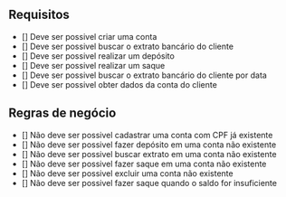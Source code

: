 ## Requisitos

- [] Deve ser possivel criar uma conta
- [] Deve ser possivel buscar o extrato bancário do cliente
- [] Deve ser possivel realizar um depósito
- [] Deve ser possivel realizar um saque
- [] Deve ser possivel buscar o extrato bancário do cliente por data
- [] Deve ser possivel obter dados da conta do cliente



## Regras de negócio
- [] Não deve ser possivel cadastrar uma conta com CPF já existente
- [] Não deve ser possivel fazer depósito em uma conta não existente
- [] Não deve ser possivel buscar extrato em uma conta não existente
- [] Não deve ser possivel fazer saque em uma conta não existente
- [] Não deve ser possivel excluir uma conta não existente
- [] Não deve ser possivel fazer saque quando o saldo for insuficiente
